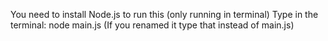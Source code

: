 You need to install Node.js to run this (only running in terminal)
Type in the terminal: node main.js (If you renamed it type that instead of main.js)
